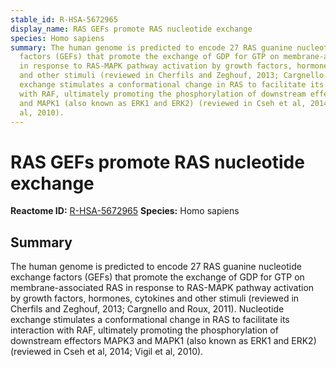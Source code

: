 ```yaml
---
stable_id: R-HSA-5672965
display_name: RAS GEFs promote RAS nucleotide exchange
species: Homo sapiens
summary: The human genome is predicted to encode 27 RAS guanine nucleotide exchange
  factors (GEFs) that promote the exchange of GDP for GTP on membrane-associated RAS
  in response to RAS-MAPK pathway activation by growth factors, hormones, cytokines
  and other stimuli (reviewed in Cherfils and Zeghouf, 2013; Cargnello and Roux, 2011).  Nucleotide
  exchange stimulates a conformational change in RAS to facilitate its interaction
  with RAF, ultimately promoting the phosphorylation of downstream effectors MAPK3
  and MAPK1 (also known as ERK1 and ERK2) (reviewed in Cseh et al, 2014; Vigil et
  al, 2010).
---
```


# RAS GEFs promote RAS nucleotide exchange
**Reactome ID:** [R-HSA-5672965](https://reactome.org/content/detail/R-HSA-5672965)
**Species:** Homo sapiens

## Summary

The human genome is predicted to encode 27 RAS guanine nucleotide exchange factors (GEFs) that promote the exchange of GDP for GTP on membrane-associated RAS in response to RAS-MAPK pathway activation by growth factors, hormones, cytokines and other stimuli (reviewed in Cherfils and Zeghouf, 2013; Cargnello and Roux, 2011).  Nucleotide exchange stimulates a conformational change in RAS to facilitate its interaction with RAF, ultimately promoting the phosphorylation of downstream effectors MAPK3 and MAPK1 (also known as ERK1 and ERK2) (reviewed in Cseh et al, 2014; Vigil et al, 2010).
